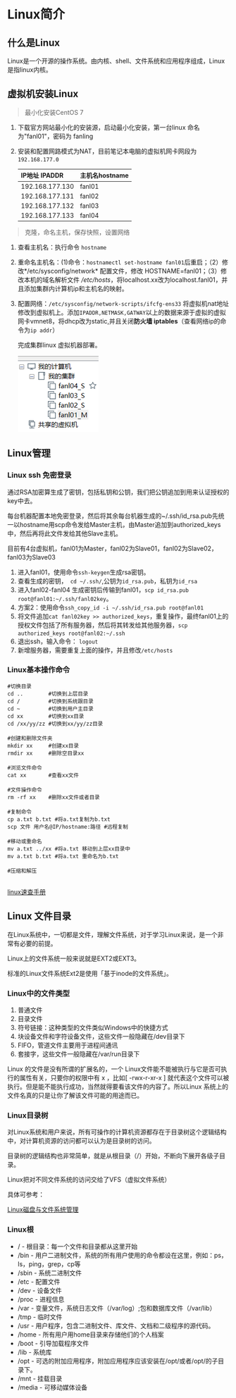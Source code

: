 # Linux简介

## 什么是Linux

 Linux是一个开源的操作系统。由内核、shell、文件系统和应用程序组成，Linux是指linux内核。

## 虚拟机安装Linux

> 最小化安装CentOS 7 

1. 下载官方网站最小化的安装源，启动最小化安装，第一台linux 命名为"fanl01"，密码为 fanling

2. 安装和配置网路模式为NAT，目前笔记本电脑的虚拟机网卡网段为`192.168.177.0`

   | IP地址 IPADDR   | 主机名hostname |
   | --------------- | -------------- |
   | 192.168.177.130 | fanl01         |
   | 192.168.177.131 | fanl02         |
   | 192.168.177.132 | fanl03         |
   | 192.168.177.133 | fanl04         |

> 克隆，命名主机，保存快照，设置网络

1. 查看主机名：执行命令 `hostname`

2. 重命名主机名：(1)命令：`hostnamectl set-hostname fanl01`后重启；（2）修改*/etc/sysconfig/network*  配置文件，修改 HOSTNAME=fanl01；（3）修改本机的域名解析文件 */etc/hosts*，将localhost.xx改为localhost.fanl01，并且添加集群内计算机ip和主机名的映射。

3. 配置网络：`/etc/sysconfig/network-scripts/ifcfg-ens33` 将虚拟机nat地址修改到虚拟机上。添加`IPADDR,NETMASK,GATWAY`以上的数据来源于虚拟的虚拟网卡vmnet8，将dhcp改为static,并且关闭**防火墙 iptables**（查看网络ip的命令为`ip addr`）

   完成集群linux 虚拟机器部署。

   ![1551271233048](assets\1551271233048.png)

## Linux管理

### Linux ssh 免密登录

通过RSA加密算生成了密钥，包括私钥和公钥，我们把公钥追加到用来认证授权的key中去。

每台机器配置本地免密登录，然后将其余每台机器生成的~/.ssh/id_rsa.pub先统一以hostname用scp命令发给Master主机，由Master追加到authorized_keys中，然后再将此文件发给其他Slave主机。

目前有4台虚拟机，fanl01为Master，fanl02为Slave01，fanl02为Slave02，fanl03为Slave03

1. 进入fanl01，使用命令`ssh-keygen`生成rsa密钥。
2. 查看生成的密钥，` cd ~/.ssh/`,公钥为`id_rsa.pub`，私钥为`id_rsa`
3. 进入fanl02-fanl04 生成密钥后传输到fanl01，`scp id_rsa.pub root@fanl01:~/.ssh/fanl02key`。
4. 方案2：使用命令`ssh_copy_id -i ~/.ssh/id_rsa.pub root@fanl01`
5. 将文件追加`cat fanl02key >> authorized_keys`，重复操作，最终fanl01上的授权文件包括了所有服务器，然后将其转发给其他服务器，`scp authorized_keys root@fanl02:~/.ssh`
6. 退出ssh，输入命令： `logout`
7. 新增服务器，需要重复上面的操作，并且修改`/etc/hosts`

### Linux基本操作命令

```shell
#切换目录
cd ..        #切换到上层目录
cd /         #切换到系统跟目录
cd ~         #切换到用户主目录
cd xx        #切换到xx目录
cd /xx/yy/zz #切换到xx/yy/zz目录

#创建和删除文件夹
mkdir xx     #创建xx目录
rmdir xx     #删除空目录xx

#浏览文件命令
cat xx       #查看xx文件

#文件操作命令
rm -rf xx    #删除xx文件或者目录

#复制命令
cp a.txt b.txt #将a.txt复制为b.txt
scp 文件 用户名@IP/hostname:路径 #远程复制

#移动或重命名
mv a.txt ../xx #将a.txt 移动到上层xx目录中
mv a.txt b.txt #将a.txt 重命名为b.txt

#压缩和解压


```

[linux速查手册](https://jaywcjlove.gitee.io/linux-command)

## Linux 文件目录

在Linux系统中，一切都是文件，理解文件系统，对于学习Linux来说，是一个非常有必要的前提。

Linux上的文件系统一般来说就是EXT2或EXT3。

标准的Linux文件系统Ext2是使用「基于inode的文件系统」。

###  Linux中的文件类型

1. 普通文件
2. 目录文件
3. 符号链接：这种类型的文件类似Windows中的快捷方式
4. 块设备文件和字符设备文件，这些文件一般隐藏在/dev目录下
5. FIFO，管道文件主要用于进程间通讯
6. 套接字，这些文件一般隐藏在/var/run目录下

Linux 的文件是没有所谓的扩展名的，一个 Linux文件能不能被执行与它是否可执行的属性有关，只要你的权限中有 x ，比如[ -rwx-r-xr-x ] 就代表这个文件可以被执行。但是能不能执行成功，当然就得要看该文件的内容了。所以Linux 系统上的文件名真的只是让你了解该文件可能的用途而已。

### Linux目录树

对Linux系统和用户来说，所有可操作的计算机资源都存在于目录树这个逻辑结构中，对计算机资源的访问都可以认为是目录树的访问。

目录树的逻辑结构也非常简单，就是从根目录（/）开始，不断向下展开各级子目录。

Linux把对不同文件系统的访问交给了VFS（虚拟文件系统）

具体可参考：

[Linux磁盘与文件系统管理](https://blog.csdn.net/shuiyihang0981/article/details/87922207)

### Linux根

- / - 根目录：每一个文件和目录都从这里开始
- /bin - 用户二进制文件，系统的所有用户使用的命令都设在这里，例如：ps，ls，ping，grep，cp等
- /sbin - 系统二进制文件
- /etc - 配置文件
- /dev - 设备文件
- /proc - 进程信息
- /var - 变量文件，系统日志文件（/var/log）;包和数据库文件（/var/lib）
- /tmp - 临时文件
- /usr - 用户程序，包含二进制文件、库文件、文档和二级程序的源代码。
- /home - 所有用户用home目录来存储他们的个人档案
- /boot - 引导加载程序文件
- /lib - 系统库
- /opt - 可选的附加应用程序，附加应用程序应该安装在/opt/或者/opt/的子目录下。
- /mnt - 挂载目录
- /media - 可移动媒体设备

